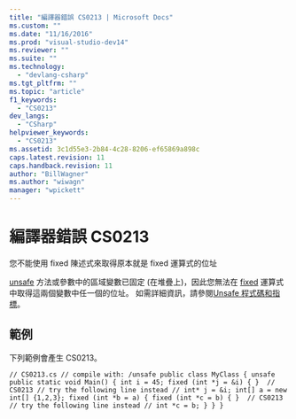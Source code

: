 ```yaml
---
title: "編譯器錯誤 CS0213 | Microsoft Docs"
ms.custom: ""
ms.date: "11/16/2016"
ms.prod: "visual-studio-dev14"
ms.reviewer: ""
ms.suite: ""
ms.technology: 
  - "devlang-csharp"
ms.tgt_pltfrm: ""
ms.topic: "article"
f1_keywords: 
  - "CS0213"
dev_langs: 
  - "CSharp"
helpviewer_keywords: 
  - "CS0213"
ms.assetid: 3c1d55e3-2b84-4c28-8206-ef65869a898c
caps.latest.revision: 11
caps.handback.revision: 11
author: "BillWagner"
ms.author: "wiwagn"
manager: "wpickett"
---
```

# 編譯器錯誤 CS0213
您不能使用 fixed 陳述式來取得原本就是 fixed 運算式的位址  
  
 [unsafe](/dotnet/csharp/language-reference/keywords/unsafe) 方法或參數中的區域變數已固定 \(在堆疊上\)，因此您無法在 [fixed](/dotnet/csharp/language-reference/keywords/fixed-statement) 運算式中取得這兩個變數中任一個的位址。 如需詳細資訊，請參閱[Unsafe 程式碼和指標](/dotnet/csharp/programming-guide/unsafe-code-pointers/index)。  
  
## 範例  
 下列範例會產生 CS0213。  
  
```  
// CS0213.cs // compile with: /unsafe public class MyClass { unsafe public static void Main() { int i = 45; fixed (int *j = &i) { }  // CS0213 // try the following line instead // int* j = &i; int[] a = new int[] {1,2,3}; fixed (int *b = a) { fixed (int *c = b) { }  // CS0213 // try the following line instead // int *c = b; } } }  
```